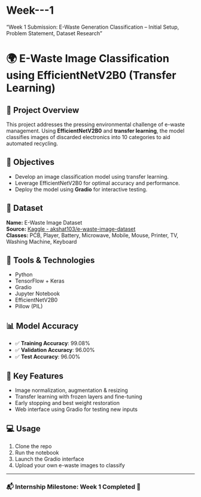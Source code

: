 # Week---1
“Week 1 Submission: E-Waste Generation Classification – Initial Setup, Problem Statement, Dataset Research”
# 🌍 E-Waste Image Classification using EfficientNetV2B0 (Transfer Learning)

## 📌 Project Overview
This project addresses the pressing environmental challenge of e-waste management. Using **EfficientNetV2B0** and **transfer learning**, the model classifies images of discarded electronics into 10 categories to aid automated recycling.

## 🎯 Objectives
- Develop an image classification model using transfer learning.
- Leverage EfficientNetV2B0 for optimal accuracy and performance.
- Deploy the model using **Gradio** for interactive testing.

## 📂 Dataset
**Name:** E-Waste Image Dataset  
**Source:** [Kaggle - akshat103/e-waste-image-dataset](https://www.kaggle.com/datasets/akshat103/e-waste-image-dataset)  
**Classes:** PCB, Player, Battery, Microwave, Mobile, Mouse, Printer, TV, Washing Machine, Keyboard

## 🔧 Tools & Technologies
- Python
- TensorFlow + Keras
- Gradio
- Jupyter Notebook
- EfficientNetV2B0
- Pillow (PIL)

## 📊 Model Accuracy
- ✅ **Training Accuracy**: 99.08%
- ✅ **Validation Accuracy**: 96.00%
- ✅ **Test Accuracy**: 96.00%

## 🧠 Key Features
- Image normalization, augmentation & resizing
- Transfer learning with frozen layers and fine-tuning
- Early stopping and best weight restoration
- Web interface using Gradio for testing new inputs

## 💻 Usage
1. Clone the repo
2. Run the notebook
3. Launch the Gradio interface
4. Upload your own e-waste images to classify

---

### 📬 Internship Milestone: Week 1 Completed 🎉
